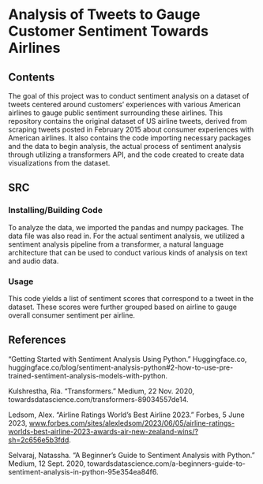 # Analysis of Tweets to Gauge Customer Sentiment Towards Airlines
## Contents
The goal of this project was to conduct sentiment analysis on a dataset of tweets centered around customers’ experiences with various American airlines to gauge public sentiment surrounding these airlines. This repository contains the original dataset of US airline tweets, derived from scraping tweets posted in February 2015 about consumer experiences with American airlines. It also contains the code importing necessary packages and the data to begin analysis, the actual process of sentiment analysis through utilizing a transformers API, and the code created to create data visualizations from the dataset. 

## SRC 
### Installing/Building Code
To analyze the data, we imported the pandas and numpy packages. The data file was also read in. For the actual sentiment analysis, we utilized a sentiment analysis pipeline from a transformer, a natural language architecture that can be used to conduct various kinds of analysis on text and audio data. 
### Usage 
This code yields a list of sentiment scores that correspond to a tweet in the dataset. These scores were further grouped based on airline to gauge overall consumer sentiment per airline.

## References 
“Getting Started with Sentiment Analysis Using Python.” Huggingface.co, huggingface.co/blog/sentiment-analysis-python#2-how-to-use-pre-trained-sentiment-analysis-models-with-python.

Kulshrestha, Ria. “Transformers.” Medium, 22 Nov. 2020, towardsdatascience.com/transformers-89034557de14.

Ledsom, Alex. “Airline Ratings World’s Best Airline 2023.” Forbes, 5 June 2023, www.forbes.com/sites/alexledsom/2023/06/05/airline-ratings-worlds-best-airline-2023-awards-air-new-zealand-wins/?sh=2c656e5b3fdd.

Selvaraj, Natassha. “A Beginner’s Guide to Sentiment Analysis with Python.” Medium, 12 Sept. 2020, towardsdatascience.com/a-beginners-guide-to-sentiment-analysis-in-python-95e354ea84f6.



